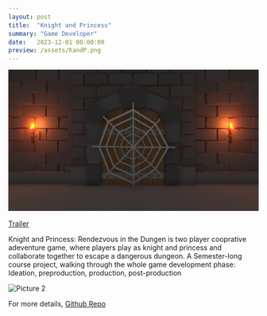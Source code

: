 ```yaml
---
layout: post
title:  "Knight and Princess"
summary: "Game Developer"
date:   2023-12-01 00:00:00
preview: /assets/KandP.png
---
```


![Picture 1](/assets/KandP1.PNG)

[Trailer](https://www.bilibili.com/video/BV1Qt421j7mq)

Knight and Princess: Rendezvous in the Dungen is two player cooprative adeventure game, where players play as knight and princess and collaborate together to escape a dangerous dungeon. A Semester-long course project, walking through the whole game development phase: Ideation, preproduction, production, post-production


![Picture 2](/assets/KandP2.jpg)

For more details, [Github Repo](https://github.com/chelliy/Knight-and-Princes-Rendezvous-in-the-Dungeon)
